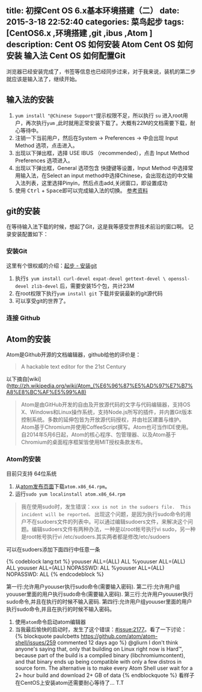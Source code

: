 title: 初探Cent OS 6.x基本环境搭建（二）
date: 2015-3-18 22:52:40 
categories: 菜鸟起步
tags: [CentOS6.x ,环境搭建 ,git ,ibus ,Atom ]
description: Cent OS 如何安装 Atom Cent OS 如何安装 输入法 Cent OS 如何配置Git 
---


浏览器已经安装完成了，书签等信息也已经同步过来，对于我来说，装机的第二步就应该是输入法了，继续开始。
## 输入法的安装

1.  `yum install "@Chinese Support"`提示权限不足，所以执行 `su` 进入root用户，再次执行`yum` ,此时就用正常安装下载了。大概有22M的文档需要下载，耐心等待中。 
2.  注销一下当前用户，然后在System -&gt; Preferences -&gt; 中会出现 Input Method 选项，点击进入。 
3.  出现以下弹出框，选择 USE  IBUS （recommended），点击 Input Method Preferences  选项进入。
4.  出现以下弹出框，General 选项包含 快捷键等设置，Input Method 中选择常用输入法，在Select an  input method中选择Chinese，会出现右边的中文输入法列表，这里选择Pinyin，然后点击add,关闭窗口，即设置成功
5.  使用 <kbd>Ctrl</kbd> + <kbd>Space</kbd>即可以完成输入法的切换。
[参考资料](http://blog.163.com/xueling1231989@126/blog/static/10264080720137139524666)

## git的安装

在等待输入法下载的时候，想起了Git，这是我等感受世界技术前沿的窗口啊。
记录安装配置如下：

### 安装Git

这里有个很权威的介绍：[起步 - 安装git](http://git-scm.com/book/zh/v1/%E8%B5%B7%E6%AD%A5-%E5%AE%89%E8%A3%85-Git)

1.  执行`$ yum install curl-devel expat-devel gettext-devel \
openssl-devel zlib-devel` 后，需要安装15个包，共计23M
2.  在root权限下执行`yum install git` 下载并安装最新的git源代码
3.  可以享受git的世界了。

### 连接 Github

## Atom的安装

Atom是Github开源的文档编辑器，github给他的评价是：

> A hackable text editor for the 21st Century

以下摘自[wiki](http://zh.wikipedia.org/wiki/Atom_(%E6%96%87%E5%AD%97%E7%B7%A8%E8%BC%AF%E5%99%A8)

> Atom是由GitHub开发的自由及开放源代码的文字与代码编辑器，支持OS X、Windows和Linux操作系统，支持Node.js所写的插件，并内置Git版本控制系统。多数的延伸包皆为开放源代码授权，并由社区建置与维护。Atom基于Chromium并使用CoffeeScript撰写。Atom也可当作IDE使用。
> 自2014年5月6日起，Atom的核心程序、包管理器、以及Atom基于Chromium的桌面程序框架皆使用MIT授权条款发布。

### Atom的安装

目前只支持 64位系统
1.  从[atom发布页面](https://github.com/atom/atom/releases/latest)下载`atom.x86_64.rpm`。
2.  运行`sudo yum localinstall atom.x86_64.rpm`

> 我在使用sudo时，发生错误：`xxx is not in the sudoers file.  This incident will be reported。`
> 出现这个问题，是因为执行sudo命令的用户不在sudoers文件的列表中。可以通过编辑sudoers文件，来解决这个问题。编辑sudoers文件有两种办法，一种是以root帐号执行vi sudo，另一种是root帐号执行vi /etc/sudoers.其实两者都是修改/etc/sudoers  

可以在sudoers添加下面四行中任意一条

{% codeblock lang:txt  %}
    youuser            ALL=(ALL)                ALL
    %youuser           ALL=(ALL)                ALL
    youuser            ALL=(ALL)                NOPASSWD: ALL
    %youuser           ALL=(ALL)                NOPASSWD: ALL
{% endcodeblock %}

第一行:允许用户youuser执行sudo命令(需要输入密码).
第二行:允许用户组youuser里面的用户执行sudo命令(需要输入密码).
第三行:允许用户youuser执行sudo命令,并且在执行的时候不输入密码.
第四行:允许用户组youuser里面的用户执行sudo命令,并且在执行的时候不输入密码。

1.  使用`atom`命令启动atom编辑器
2.  当我最后愉快的启动时，发生了这个错误：[#issue:2177](https://github.com/atom/atom/issues/2177)。看了一下讨论：   
{% blockquote paulcbetts https://github.com/atom/atom-shell/issues/259 commented 12 days ago %}
@gliurn I don't think anyone's saying that, only that building on Linux right now is Hard™, because part of the build is a compiled binary (libchromiumcontent), and that binary ends up being compatible with only a few distros in source form. The alternative is to make every Atom Shell user wait for a 2+ hour build and download 2+ GB of data
{% endblockquote %}
看样子在CentOS上安装atom还需要耐心等待了... T.T